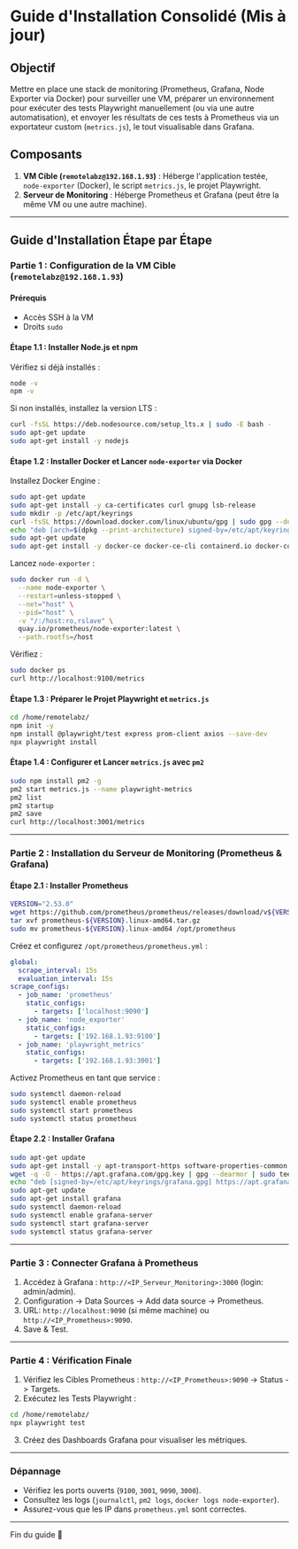 # Guide d'Installation Consolidé (Mis à jour)

## Objectif
Mettre en place une stack de monitoring (Prometheus, Grafana, Node Exporter via Docker) pour surveiller une VM, préparer un environnement pour exécuter des tests Playwright manuellement (ou via une autre automatisation), et envoyer les résultats de ces tests à Prometheus via un exportateur custom (`metrics.js`), le tout visualisable dans Grafana.

## Composants

1. **VM Cible (`remotelabz@192.168.1.93`)** : Héberge l'application testée, `node-exporter` (Docker), le script `metrics.js`, le projet Playwright.
2. **Serveur de Monitoring** : Héberge Prometheus et Grafana (peut être la même VM ou une autre machine).

---

## Guide d'Installation Étape par Étape

### Partie 1 : Configuration de la VM Cible (`remotelabz@192.168.1.93`)

#### Prérequis
- Accès SSH à la VM
- Droits `sudo`

#### Étape 1.1 : Installer Node.js et npm
Vérifiez si déjà installés :
```bash
node -v
npm -v
```
Si non installés, installez la version LTS :
```bash
curl -fsSL https://deb.nodesource.com/setup_lts.x | sudo -E bash -
sudo apt-get update
sudo apt-get install -y nodejs
```

#### Étape 1.2 : Installer Docker et Lancer `node-exporter` via Docker
Installez Docker Engine :
```bash
sudo apt-get update
sudo apt-get install -y ca-certificates curl gnupg lsb-release
sudo mkdir -p /etc/apt/keyrings
curl -fsSL https://download.docker.com/linux/ubuntu/gpg | sudo gpg --dearmor -o /etc/apt/keyrings/docker.gpg
echo "deb [arch=$(dpkg --print-architecture) signed-by=/etc/apt/keyrings/docker.gpg] https://download.docker.com/linux/ubuntu $(lsb_release -cs) stable" | sudo tee /etc/apt/sources.list.d/docker.list > /dev/null
sudo apt-get update
sudo apt-get install -y docker-ce docker-ce-cli containerd.io docker-compose-plugin
```
Lancez `node-exporter` :
```bash
sudo docker run -d \
  --name node-exporter \
  --restart=unless-stopped \
  --net="host" \
  --pid="host" \
  -v "/:/host:ro,rslave" \
  quay.io/prometheus/node-exporter:latest \
  --path.rootfs=/host
```
Vérifiez :
```bash
sudo docker ps
curl http://localhost:9100/metrics
```

#### Étape 1.3 : Préparer le Projet Playwright et `metrics.js`
```bash
cd /home/remotelabz/
npm init -y
npm install @playwright/test express prom-client axios --save-dev
npx playwright install
```

#### Étape 1.4 : Configurer et Lancer `metrics.js` avec `pm2`
```bash
sudo npm install pm2 -g
pm2 start metrics.js --name playwright-metrics
pm2 list
pm2 startup
pm2 save
curl http://localhost:3001/metrics
```

---

### Partie 2 : Installation du Serveur de Monitoring (Prometheus & Grafana)

#### Étape 2.1 : Installer Prometheus
```bash
VERSION="2.53.0"
wget https://github.com/prometheus/prometheus/releases/download/v${VERSION}/prometheus-${VERSION}.linux-amd64.tar.gz
tar xvf prometheus-${VERSION}.linux-amd64.tar.gz
sudo mv prometheus-${VERSION}.linux-amd64 /opt/prometheus
```
Créez et configurez `/opt/prometheus/prometheus.yml` :
```yaml
global:
  scrape_interval: 15s
  evaluation_interval: 15s
scrape_configs:
  - job_name: 'prometheus'
    static_configs:
      - targets: ['localhost:9090']
  - job_name: 'node_exporter'
    static_configs:
      - targets: ['192.168.1.93:9100']
  - job_name: 'playwright_metrics'
    static_configs:
      - targets: ['192.168.1.93:3001']
```
Activez Prometheus en tant que service :
```bash
sudo systemctl daemon-reload
sudo systemctl enable prometheus
sudo systemctl start prometheus
sudo systemctl status prometheus
```

#### Étape 2.2 : Installer Grafana
```bash
sudo apt-get update
sudo apt-get install -y apt-transport-https software-properties-common wget
wget -q -O - https://apt.grafana.com/gpg.key | gpg --dearmor | sudo tee /etc/apt/keyrings/grafana.gpg > /dev/null
echo "deb [signed-by=/etc/apt/keyrings/grafana.gpg] https://apt.grafana.com stable main" | sudo tee /etc/apt/sources.list.d/grafana.list
sudo apt-get update
sudo apt-get install grafana
sudo systemctl daemon-reload
sudo systemctl enable grafana-server
sudo systemctl start grafana-server
sudo systemctl status grafana-server
```

---

### Partie 3 : Connecter Grafana à Prometheus
1. Accédez à Grafana : `http://<IP_Serveur_Monitoring>:3000` (login: admin/admin).
2. Configuration -> Data Sources -> Add data source -> Prometheus.
3. URL: `http://localhost:9090` (si même machine) ou `http://<IP_Prometheus>:9090`.
4. Save & Test.

---

### Partie 4 : Vérification Finale
1. Vérifiez les Cibles Prometheus : `http://<IP_Prometheus>:9090` -> Status -> Targets.
2. Exécutez les Tests Playwright :
```bash
cd /home/remotelabz/
npx playwright test
```
3. Créez des Dashboards Grafana pour visualiser les métriques.

---

### Dépannage
- Vérifiez les ports ouverts (`9100`, `3001`, `9090`, `3000`).
- Consultez les logs (`journalctl`, `pm2 logs`, `docker logs node-exporter`).
- Assurez-vous que les IP dans `prometheus.yml` sont correctes.

---

Fin du guide 🎯
